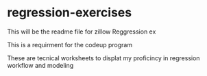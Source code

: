 # regression-exercises

This will be the readme file for zillow Reggression ex



This is a requirment for the codeup program 




These are tecnical worksheets to displat my proficincy in regression workflow and modeling 
